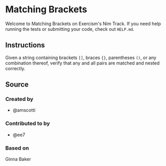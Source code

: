 # Matching Brackets

Welcome to Matching Brackets on Exercism's Nim Track.
If you need help running the tests or submitting your code, check out `HELP.md`.

## Instructions

Given a string containing brackets `[]`, braces `{}`, parentheses `()`,
or any combination thereof, verify that any and all pairs are matched
and nested correctly.

## Source

### Created by

- @amscotti

### Contributed to by

- @ee7

### Based on

Ginna Baker